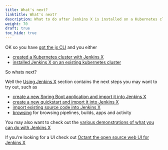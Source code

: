 ```yaml
---
title: What's next?
linktitle: What's next?
description: What to do after Jenkins X is installed on a Kubernetes cluster
weight: 70
draft: true
toc_hide: true
---
```


OK so you have [got the jx CLI](/getting-started/install/) and you either

* [created a Kubernetes cluster with Jenkins X](/getting-started/create-cluster/)
* [installed Jenkins X on an existing kubernetes cluster](/getting-started/install-on-cluster/)

So whats next?

Well the [Using Jenkins X](/docs/resources/guides/using-jx/) section contains the next steps you may want to try out, such as

* [create a new Spring Boot application and import it into Jenkins X](/docs/resources/guides/using-jx/common-tasks/create-spring/)
* [create a new quickstart and import it into Jenkins X](/docs/getting-started/first-project/create-quickstart/)
* [import existing source code into Jenkins X](/docs/resources/guides/using-jx/creating/import/)
* [browsing](/docs/resources/guides/using-jx/developing/browsing/) for browsing pipelines, builds, apps and activity

You may also want to check out the [various demonstrations of what you can do with Jenkins X](/demos/)

If you're looking for a UI check out [Octant the open source web UI for Jenkins X](/docs/reference/components/ui/)
